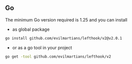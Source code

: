## Go

The minimum Go version required is 1.25 and you can install

- as global package

```bash
go install github.com/evilmartians/lefthook/v2@v2.0.1
```

- or as a go tool in your project

```bash
go get -tool github.com/evilmartians/lefthook/v2
```

